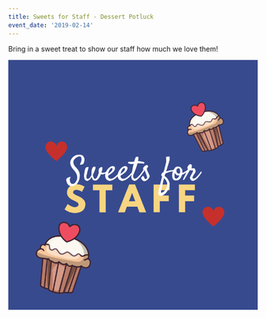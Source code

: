 ```yaml
---
title: Sweets for Staff - Dessert Potluck
event_date: '2019-02-14'
---
```

Bring in a sweet treat to show our staff how much we love them!

![](/uploads/coral-and-cream-illustrated-cupcakes-fundraiser-ticket.png)
